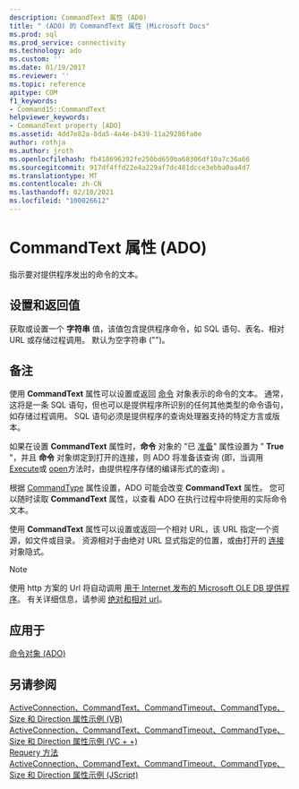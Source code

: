 ```yaml
---
description: CommandText 属性 (ADO)
title: " (ADO) 的 CommandText 属性 |Microsoft Docs"
ms.prod: sql
ms.prod_service: connectivity
ms.technology: ado
ms.custom: ''
ms.date: 01/19/2017
ms.reviewer: ''
ms.topic: reference
apitype: COM
f1_keywords:
- Command15::CommandText
helpviewer_keywords:
- CommandText property [ADO]
ms.assetid: 4dd7e82a-8da5-4a4e-b439-11a29286fa0e
author: rothja
ms.author: jroth
ms.openlocfilehash: fb418696392fe250bd659ba68306df10a7c36a66
ms.sourcegitcommit: 917df4ffd22e4a229af7dc481dcce3ebba0aa4d7
ms.translationtype: MT
ms.contentlocale: zh-CN
ms.lasthandoff: 02/10/2021
ms.locfileid: "100026612"
---
```

# <a name="commandtext-property-ado"></a>CommandText 属性 (ADO)
指示要对提供程序发出的命令的文本。  
  
## <a name="settings-and-return-values"></a>设置和返回值  
 获取或设置一个 **字符串** 值，该值包含提供程序命令，如 SQL 语句、表名、相对 URL 或存储过程调用。 默认为空字符串 ("")。  
  
## <a name="remarks"></a>备注  
 使用 **CommandText** 属性可以设置或返回 [命令](./command-object-ado.md) 对象表示的命令的文本。 通常，这将是一条 SQL 语句，但也可以是提供程序所识别的任何其他类型的命令语句，如存储过程调用。 SQL 语句必须是提供程序的查询处理器支持的特定方言或版本。  
  
 如果在设置 **CommandText** 属性时，**命令** 对象的 "已 [准备](./prepared-property-ado.md)" 属性设置为 " **True** "，并且 **命令** 对象绑定到打开的连接，则 ADO 将准备该查询 (即，当调用 [Execute](./execute-method-ado-command.md)或 [open](./open-method-ado-connection.md)方法时，由提供程序存储的编译形式的查询) 。  
  
 根据 [CommandType](./commandtype-property-ado.md) 属性设置，ADO 可能会改变 **CommandText** 属性。 您可以随时读取 **CommandText** 属性，以查看 ADO 在执行过程中将使用的实际命令文本。  
  
 使用 **CommandText** 属性可以设置或返回一个相对 URL，该 URL 指定一个资源，如文件或目录。 资源相对于由绝对 URL 显式指定的位置，或由打开的 [连接](./connection-object-ado.md) 对象隐式。  
  
> [!NOTE]
>  使用 http 方案的 Url 将自动调用 [用于 Internet 发布的 Microsoft OLE DB 提供程序](../../guide/appendixes/microsoft-ole-db-provider-for-internet-publishing.md)。 有关详细信息，请参阅 [绝对和相对 url](../../guide/data/absolute-and-relative-urls.md)。  
  
## <a name="applies-to"></a>应用于  
 [命令对象 (ADO)](./command-object-ado.md)  
  
## <a name="see-also"></a>另请参阅  
 [ActiveConnection、CommandText、CommandTimeout、CommandType、Size 和 Direction 属性示例 (VB) ](./activeconnection-commandtext-commandtimeout-commandtype-size-example-vb.md)   
 [ActiveConnection、CommandText、CommandTimeout、CommandType、Size 和 Direction 属性示例 (VC + +) ](./activeconnection-commandtext-commandtimeout-commandtype-size-example-vc.md)   
 [Requery 方法](./requery-method.md)   
 [ActiveConnection、CommandText、CommandTimeout、CommandType、Size 和 Direction 属性示例 (JScript) ](./activeconnection-commandtext-timeout-type-size-example-jscript.md)